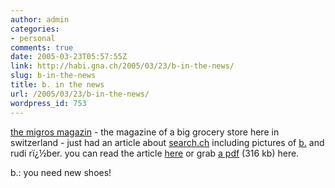 ```yaml
---
author: admin
categories:
- personal
comments: true
date: 2005-03-23T05:57:55Z
link: http://habi.gna.ch/2005/03/23/b-in-the-news/
slug: b-in-the-news
title: b. in the news
url: /2005/03/23/b-in-the-news/
wordpress_id: 753
---
```


[the migros magazin](http://www.migrosmagazin.ch/) - the magazine of a big grocery store here in switzerland - just had an article about [search.ch](http://www.search.ch/) including pictures of [b.](http://bernhardseefeld.ch/) and rudi rï¿½ber. you can read the article [here](http://www.migrosmagazin.ch/index.cfm?id=6408) or grab [a pdf](http://www.migrosmagazin.ch/pdfdata/qpsexport/MMd/200512/BBHP2203m012mReportage.pdf) (316 kb) here.

b.: you need new shoes!
